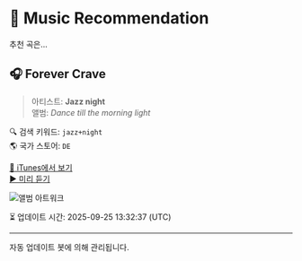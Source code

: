 
# 🎵 Music Recommendation

추천 곡은...

## 🎧 Forever Crave  
> 아티스트: **Jazz night**  
> 앨범: _Dance till the morning light_  

🔍 검색 키워드: `jazz+night`  
🌎 국가 스토어: `DE`

[🔗 iTunes에서 보기](https://music.apple.com/de/album/forever-crave/1817027575?i=1817028019&uo=4)  
[▶️ 미리 듣기](https://audio-ssl.itunes.apple.com/itunes-assets/AudioPreview211/v4/37/c6/cb/37c6cb9d-b632-2b15-d013-384bf2a5f5c4/mzaf_17495793393256755110.plus.aac.p.m4a)

![앨범 아트워크](https://is1-ssl.mzstatic.com/image/thumb/Music221/v4/b1/9e/e5/b19ee505-1958-37d1-30dd-0789471aebe8/artwork.jpg/100x100bb.jpg)

⏳ 업데이트 시간: 2025-09-25 13:32:37 (UTC)

---
자동 업데이트 봇에 의해 관리됩니다.
